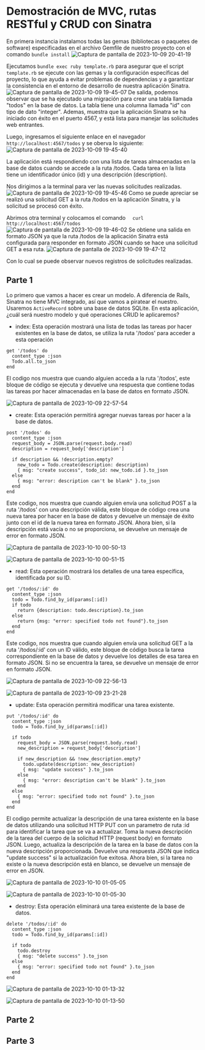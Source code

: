 # Demostración de MVC, rutas RESTful y CRUD con Sinatra

En primera instancia instalamos todas las gemas (bibliotecas o paquetes de software) especificadas en el archivo Gemfile de nuestro proyecto
con el comando `bundle install`
![Captura de pantalla de 2023-10-09 20-41-19](https://github.com/miguelvega/MVC-Resful/assets/124398378/61e1ec1c-eaf7-4ca4-a267-7073a8e820d1)

Ejecutamos `bundle exec ruby template.rb` para asegurar que el script `template.rb` se ejecute con las gemas y la configuración específicas del proyecto, lo que ayuda a evitar problemas de dependencias y a garantizar la consistencia en el entorno de desarrollo de nuestra  aplicación Sinatra.
![Captura de pantalla de 2023-10-09 19-45-07](https://github.com/miguelvega/MVC-Resful/assets/124398378/fb538cb9-9f06-4998-b6e7-0755edc35e84)
De salida, podemos observar que se ha ejecutado una migración para crear una tabla llamada "todos" en la base de datos. La tabla tiene una columna llamada "id" con tipo de dato "integer". Ademas, muestra que la aplicación Sinatra se ha iniciado con éxito en el puerto 4567, y está lista para manejar las solicitudes web entrantes.

Luego, ingresamos el siguiente enlace en el navegador `  http://localhost:4567/todos` y se oberva lo siguiente: 
![Captura de pantalla de 2023-10-09 19-45-40](https://github.com/miguelvega/MVC-Resful/assets/124398378/b9a24255-e31c-429b-a1f2-d7481666a518)

La aplicación está respondiendo con una lista de tareas almacenadas en la base de datos cuando se accede a la ruta /todos. Cada tarea en la lista tiene un identificador único (id) y una descripción (description).

Nos dirigimos a la terminal para ver las nuevas solicitudes realizadas.
![Captura de pantalla de 2023-10-09 19-45-46](https://github.com/miguelvega/MVC-Resful/assets/124398378/b15dbb39-5ca0-4ef9-ad4b-716577fb5f06)
Como se puede apreciar se realizó una solicitud GET a la ruta /todos en la aplicación Sinatra, y la solicitud se procesó con éxito.

Abrimos otra terminal y colocamos el comando `  curl http://localhost:4567/todos`
![Captura de pantalla de 2023-10-09 19-46-02](https://github.com/miguelvega/MVC-Resful/assets/124398378/c169cae7-d03f-4717-9e2f-858764a919d4)
Se obtiene una salida en formato JSON ya que la ruta /todos de la aplicación Sinatra está configurada para responder en formato JSON cuando se hace una solicitud GET a esa ruta.
![Captura de pantalla de 2023-10-09 19-47-12](https://github.com/miguelvega/MVC-Resful/assets/124398378/997d23ff-f951-41e3-a5f7-1508727360fa)

Con lo cual se puede observar nuevos registros de solicitudes realizadas.


## Parte 1

Lo primero que vamos a hacer es crear un modelo. A diferencia de Rails, Sinatra no tiene MVC integrado, así que vamos a piratear el nuestro. Usaremos `ActiveRecord` sobre una base de datos SQLite. En esta aplicación, ¿cuál será nuestro modelo y qué operaciones CRUD le aplicaremos?

- index: Esta operación mostrará una lista de todas las tareas por hacer existentes en la base de datos, se utiliza la ruta '/todos' para acceder a esta operación
```
get '/todos' do
  content_type :json
  Todo.all.to_json
end
```

El codigo nos muestra que cuando alguien acceda a la ruta '/todos', este bloque de código se ejecuta y devuelve una respuesta que contiene todas las tareas por hacer almacenadas en la base de datos en formato JSON.

![Captura de pantalla de 2023-10-09 22-57-54](https://github.com/miguelvega/MVC-Resful/assets/124398378/a33f8577-1db3-46bc-98be-80a54ce831ca)

- create: Esta operación permitirá agregar nuevas tareas por hacer a la base de datos.
```
post '/todos' do
  content_type :json
  request_body = JSON.parse(request.body.read)
  description = request_body['description']

  if description && !description.empty?
    new_todo = Todo.create(description: description)
    { msg: "create success", todo_id: new_todo.id }.to_json
  else
    { msg: "error: description can't be blank" }.to_json
  end
end

```
Este codigo, nos muestra que cuando alguien envía una solicitud POST a la ruta '/todos' con una descripción válida, este bloque de código crea una nueva tarea por hacer en la base de datos y devuelve un mensaje de éxito junto con el id de la nueva tarea en formato JSON. Ahora bien, si la descripción está vacía o no se proporciona, se devuelve un mensaje de error en formato JSON.

![Captura de pantalla de 2023-10-10 00-50-13](https://github.com/miguelvega/MVC-Resful/assets/124398378/4d799045-0414-40d5-a4fa-4ddf448caf29)

![Captura de pantalla de 2023-10-10 00-51-15](https://github.com/miguelvega/MVC-Resful/assets/124398378/944ed328-bdb9-4203-9afd-902fd7e0d4ad)

- read: Esta operación mostrará los detalles de una tarea específica, identificada por su ID.
```
get '/todos/:id' do
  content_type :json
  todo = Todo.find_by_id(params[:id])
  if todo
    return {description: todo.description}.to_json
  else
    return {msg: "error: specified todo not found"}.to_json
  end
end

```

Este codigo, nos muestra que cuando alguien envía una solicitud GET a la ruta '/todos/:id' con un ID válido, este bloque de código busca la tarea correspondiente en la base de datos y devuelve los detalles de esa tarea en formato JSON. Si no se encuentra la tarea, se devuelve un mensaje de error en formato JSON.

![Captura de pantalla de 2023-10-09 22-56-13](https://github.com/miguelvega/MVC-Resful/assets/124398378/3c001c4a-ee9c-401f-a330-78342adabf0f)



![Captura de pantalla de 2023-10-09 23-21-28](https://github.com/miguelvega/MVC-Resful/assets/124398378/df4280b7-5a91-4793-a38c-7be42ee95542)

- update: Esta operación permitirá modificar una tarea existente.
```
put '/todos/:id' do
  content_type :json
  todo = Todo.find_by_id(params[:id])

  if todo
    request_body = JSON.parse(request.body.read)
    new_description = request_body['description']

    if new_description && !new_description.empty?
      todo.update(description: new_description)
      { msg: "update success" }.to_json
    else
      { msg: "error: description can't be blank" }.to_json
    end
  else
    { msg: "error: specified todo not found" }.to_json
  end
end

```
El codigo permite actualizar la descripción de una tarea existente en la base de datos utilizando una solicitud HTTP PUT con un parametro de ruta :id para identificar la tarea que se va a actualizar. Toma la nueva descripción de la tarea del cuerpo de la solicitud HTTP (request body) en formato JSON. Luego, actualiza la descripción de la tarea en la base de datos con la nueva descripción proporcionada. Devuelve una respuesta JSON que indica "update success" si la actualización fue exitosa. Ahora bien, si la tarea no existe o la nueva descripción está en blanco, se devuelve un mensaje de error en JSON.


![Captura de pantalla de 2023-10-10 01-05-05](https://github.com/miguelvega/MVC-Resful/assets/124398378/6747217d-cdda-49ce-8ee5-caebc0b5bd6c)

![Captura de pantalla de 2023-10-10 01-05-30](https://github.com/miguelvega/MVC-Resful/assets/124398378/d8ca2c44-7e15-4506-b135-25d1a5add74f)

- destroy: Esta operación eliminará una tarea existente de la base de datos.

```
delete '/todos/:id' do
  content_type :json
  todo = Todo.find_by_id(params[:id])

  if todo
    todo.destroy
    { msg: "delete success" }.to_json
  else
    { msg: "error: specified todo not found" }.to_json
  end
end

```


![Captura de pantalla de 2023-10-10 01-13-32](https://github.com/miguelvega/MVC-Resful/assets/124398378/cd7eff77-a68c-4dec-a6af-a66702f152cb)

![Captura de pantalla de 2023-10-10 01-13-50](https://github.com/miguelvega/MVC-Resful/assets/124398378/229a08f7-0892-4a3c-a94c-1b06cc58c0c6)

## Parte 2

## Parte 3


